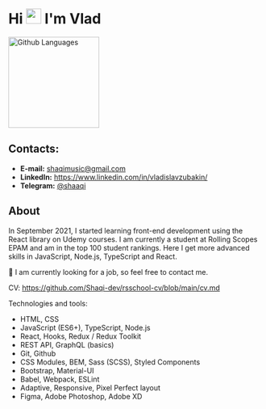 # Hi <img src="https://raw.githubusercontent.com/iampavangandhi/iampavangandhi/master/gifs/Hi.gif" width="30px" height="30px"> I'm Vlad

<div display=flex align="left">
  <img height="180em" alt="Github Languages" src="https://github-readme-stats-eight-theta.vercel.app/api/top-langs/?username=Shaqi-dev&layout=compact"/>
</div>

## Contacts:
- **E-mail:** shaqimusic@gmail.com
- **LinkedIn:** https://www.linkedin.com/in/vladislavzubakin/
- **Telegram:** [@shaaqi](https://t.me/shaaaqi)

## About
In September 2021, I started learning front-end development using the React library on Udemy courses. I am currently a student at Rolling Scopes EPAM and am in the top 100 student rankings. Here I get more advanced skills in JavaScript, Node.js, TypeScript and React.

🤙 I am currently looking for a job, so feel free to contact me.

CV: https://github.com/Shaqi-dev/rsschool-cv/blob/main/cv.md

Technologies and tools:
- HTML, CSS
- JavaScript (ES6+), TypeScript, Node.js
- React, Hooks, Redux / Redux Toolkit
- REST API, GraphQL (basics)
- Git, Github
- CSS Modules, BEM, Sass (SCSS), Styled Components
- Bootstrap, Material-UI
- Babel, Webpack, ESLint
- Adaptive, Responsive, Pixel Perfect layout
- Figma, Adobe Photoshop, Adobe XD
